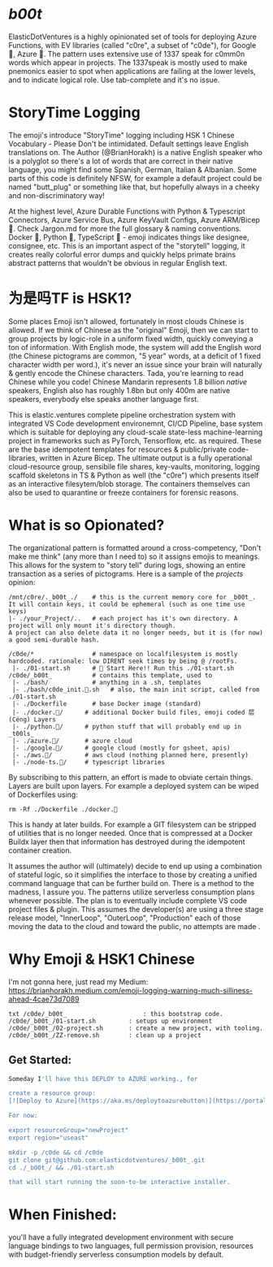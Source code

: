 # _b00t_
ElasticDotVentures is 
a highly opinionated set of tools for deploying Azure Functions, with EV libraries (called "c0re", a subset of "c0de"), for Google 👾, Azure 🤖.  The pattern uses extensive use of 1337 speak for c0mm0n words which appear in projects.  The 1337speak is mostly used to make pnemonics easier to spot when applications are failing at the lower levels, and to indicate logical role.  Use tab-complete and it's no issue. 

# StoryTime Logging
The emoji's introduce "StoryTime" logging including HSK 1 Chinese Vocabulary - Please Don't be intimidated.  Default settings leave English translations on.  The Author (@BrianHorakh) is a native English speaker who is a polyglot so there's a lot of words that are correct in their native language, you might find some Spanish, German, Italian & Albanian.  Some parts of this code is definitely NFSW, for example a default project could be named "butt_plug" or something like that, but hopefully always in a cheeky and non-discriminatory  way! 

At the highest level, Azure Durable Functions with Python & Typescript Connectors, Azure Service Bus, Azure KeyVault Configs, Azure ARM/Bicep 💪. Check Jargon.md for more the full glossary & naming conventions.  Docker 🐳, Python 🐍, TypeScript 🦄 - emoji indicates things like designee, consignee, etc.  This is an important aspect of the "storytell" logging, it creates really colorful error dumps and quickly helps primate brains abstract patterns that wouldn't be obvious in regular English text. 

# 为是吗TF is HSK1? 
Some places Emoji isn't allowed, fortunately in most clouds Chinese is allowed. If we think of Chinese as the "original" Emoji, then we can start to group projects by logic-role in a uniform fixed width, quickly conveying a ton of information.  With English mode, the system will add the English word (the Chinese pictograms are common, "5 year" words, at a deficit of 1 fixed character width per word.), it's never an issue since your brain will naturally & gently encode the Chinese characters. Tada, you're learning to read Chinese while you code!  Chinese Mandarin represents 1.8 billion _native_ speakers, English also has roughly 1.8bn but only 400m are native speakers, everybody else speaks another language first.   

This is elastic.ventures complete pipeline orchestration system with integrated VS Code development environemnt, CI/CD Pipeline, base system which is suitable for deploying any cloud-scale state-less machine-learning project in frameworks such as PyTorch, Tensorflow, etc. as required.  These are the base idempotent templates for resources & public/private code-libraries, written in Azure Bicep. 
The ultimate output is a fully operational cloud-resource group, sensibile file shares, key-vaults, monitoring, logging scaffold skeletons in TS & Python as well (the "c0re") which presents itself as an interactive filesytem/blob storage.  The containers themselves can also be used to quarantine or freeze containers for forensic reasons.  

# What is so Opionated? 
The organizational pattern is formatted around a cross-competency, "Don't make me think" (any more than I need to) so it
assigns emojis to meanings.  This allows for the system to "story tell" during logs, showing an entire transaction as a series of pictograms.    Here is a sample of the _projects_ opinion: 

```
/mnt/c0re/._b00t_./    # this is the current memory core for _b00t_.  It will contain keys, it could be ephemeral (such as one time use keys)
|- ./your_Project/..   # each project has it's own directory. A project will only mount it's directory though. 
A project can also delete data it no longer needs, but it is (for now) a good semi-durable hash. 

/c0de/*                # namespace on localfilesystem is mostly hardcoded. rationale: low DIRENT seek times by being @ /rootFs. 
 |- ./01-start.sh      # 🍰 Start Here!! Run this ./01-start.sh  
/c0de/_b00t_           # contains this template, used to 
 |- ./bash/            # anything in a .sh, templates
 |- ./bash/c0de_init.🚀.sh   # also, the main init script, called from ./01-start.sh 
 |- ./Dockerfile       # base Docker image (standard)
 |- ./docker.🐳/      # additional Docker build files, emoji coded 层 (Céng) Layers
 |- ./python.🐍/      # python stuff that will probably end up in _t00ls_
 |- ./azure.🤖/       # azure cloud 
 |- ./google.👾/      # google cloud (mostly for gsheet, apis) 
 |- ./aws.🦉/         # aws cloud (nothing planned here, presently) 
 |- ./node-ts.🦄/     # typescript libraries
```

By subscribing to this pattern, an effort is made to obviate certain things.  Layers are built upon layers. 
For example a deployed system can be wiped of Dockerfiles using:
```
rm -Rf ./Dockerfile ./docker.🐳
```
This is handy at later builds.  For example a GIT filesystem can be stripped of utilities that is no longer needed.  Once that is compressed at a Docker Buildx layer then that information has destroyed during the idempotent container creation. 

It assumes the author will (ultimately) decide to end up using a combination of stateful logic, so it simplifies the interface to those by creating a unified command language that can be further build on.  There is a method to the madness, I assure you.  The patterns utilize serverless consumption plans whenever possible.  The plan is to eventually include complete VS code project files & plugin.    This assumes the developer(s) are using a three stage release model, "InnerLoop", "OuterLoop", "Production" each of those moving the data to the cloud and toward the public, no attempts are made . 

# Why Emoji & HSK1 Chinese
I'm not gonna here, just read my Medium:
https://brianhorakh.medium.com/emoji-logging-warning-much-silliness-ahead-4cae73d7089


``txt
/c0de/_b00t_                     : this bootstrap code.
/c0de/_b00t_/01-start.sh         : setups up environment
/c0de/_b00t_/02-project.sh       : create a new project, with tooling. 
/c0de/_b00t_/ZZ-remove.sh        : clean up a project 
``





## Get Started: 
```bash
Someday I'll have this DEPLOY to AZURE working., for

create a resource group:
[![Deploy to Azure](https://aka.ms/deploytoazurebutton)](https://portal.azure.com/#create/Microsoft.Template/uri/https%3A%2F%2Fraw.githubusercontent.com%2FAzure%2Fazure-quickstart-templates%2Fmaster%2F101-storage-account-create%2Fazuredeploy.json)

For now:

export resourceGroup="newProject"
export region="useast"

mkdir -p /c0de && cd /c0de
git clone git@github.com:elasticdotventures/_b00t_.git
cd ./_b00t_/ && ./01-start.sh

that will start running the soon-to-be interactive installer. 

```
#  When Finished:
you'll have a fully integrated development environment with secure language bindings to two languages, full permission provision, resources with budget-friendly serverless consumption models by default. 
